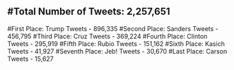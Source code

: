 #Total Number of Tweets: 2,257,651 
---
#First Place: Trump Tweets - 896,335
#Second Place: Sanders Tweets - 456,795
#Third Place: Cruz Tweets - 369,224
#Fourth Place: Clinton Tweets - 295,919
#Fifth Place: Rubio Tweets - 151,162
#Sixth Place: Kasich Tweets - 41,927
#Seventh Place: Jeb! Tweets - 30,670
#Last Place: Carson Tweets - 15,627
